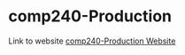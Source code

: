 # comp240-Production

Link to website [comp240-Production Website](https://alli1223.github.io/comp240-production/)
